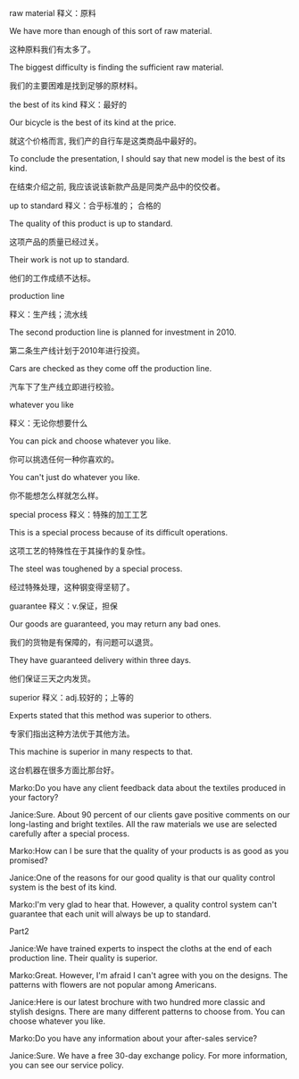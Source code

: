 raw material
释义：原料

We have more than enough of this sort of raw material.

这种原料我们有太多了。

The biggest difficulty is finding the sufficient raw material.

我们的主要困难是找到足够的原材料。

the best of its kind
释义：最好的

Our bicycle is the best of its kind at the price.

就这个价格而言, 我们产的自行车是这类商品中最好的。

To conclude the presentation, I should say that new model is the best of its kind.

在结束介绍之前, 我应该说该新款产品是同类产品中的佼佼者。

up to standard 
释义：合乎标准的； 合格的

The quality of this product is up to standard.

这项产品的质量已经过关。

Their work is not up to standard.

他们的工作成绩不达标。

production line

释义：生产线；流水线

The second production line is planned for investment in 2010.

第二条生产线计划于2010年进行投资。

Cars are checked as they come off the production line.

汽车下了生产线立即进行校验。

whatever you like

释义：无论你想要什么

You can pick and choose whatever you like.

你可以挑选任何一种你喜欢的。

You can't just do whatever you like.

你不能想怎么样就怎么样。

special process 
释义：特殊的加工工艺

This is a special process because of its difficult operations.

这项工艺的特殊性在于其操作的复杂性。

The steel was toughened by a special process.

经过特殊处理，这种钢变得坚韧了。

guarantee
释义：v.保证，担保

Our goods are guaranteed, you may return any bad ones.

我们的货物是有保障的，有问题可以退货。

They have guaranteed delivery within three days.

他们保证三天之内发货。

superior
释义：adj.较好的；上等的

Experts stated that this method was superior to others.

专家们指出这种方法优于其他方法。

This machine is superior in many respects to that.

这台机器在很多方面比那台好。

Marko:Do you have any client feedback data about the textiles produced in your factory?

Janice:Sure. About 90 percent of our clients gave positive comments on our long-lasting and bright textiles. All the raw materials we use are selected carefully after a special process.

Marko:How can I be sure that the quality of your products is as good as you promised?

Janice:One of the reasons for our good quality is that our quality control system is the best of its kind.

Marko:I'm very glad to hear that. However, a quality control system can't guarantee that each unit will always be up to standard.

Part2

Janice:We have trained experts to inspect the cloths at the end of each production line. Their quality is superior.

Marko:Great. However, I'm afraid I can't agree with you on the designs. The patterns with flowers are not popular among Americans.

Janice:Here is our latest brochure with two hundred more classic and stylish designs. There are many different patterns to choose from. You can choose whatever you like.

Marko:Do you have any information about your after-sales service?

Janice:Sure. We have a free 30-day exchange policy. For more information, you can see our service policy.
